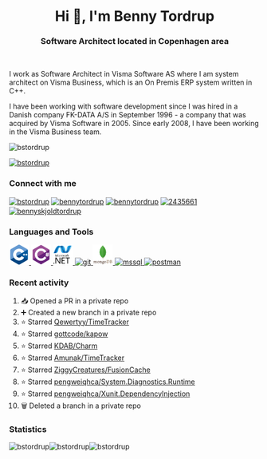 <h1 align="center">Hi 👋, I'm Benny Tordrup</h1>
<h3 align="center">Software Architect located in Copenhagen area</h3>

<br>

<p aling="left">I work as Software Architect in Visma Software AS where I am system architect on Visma Business, which is an On Premis ERP system written in C++.

I have been working with software development since I was hired in a Danish company FK-DATA A/S in September 1996 - a company that was acquired by Visma Software in 2005. Since early 2008, I have been working in the Visma Business team. </p>

<p align="left"> <img src="https://komarev.com/ghpvc/?username=bstordrup&label=Profile%20views&color=0e75b6&style=flat" alt="bstordrup" /></p>

<p align="left"> <a href="https://github.com/ryo-ma/github-profile-trophy"><img src="https://github-profile-trophy.vercel.app/?username=bstordrup" alt="bstordrup" /></a> </p>

<h3 align="left">Connect with me</h3>
<p align="left">
<a href=https://github.com/bstordrup" target="blank"><img align="center" src="https://raw.githubusercontent.com/rahuldkjain/github-profile-readme-generator/refs/heads/master/src/images/icons/Social/github.svg" alt=bstordrup height="30" width="40"></a>
<a href="https://twitter.com/bennytordrup" target="blank"><img align="center" src="https://raw.githubusercontent.com/rahuldkjain/github-profile-readme-generator/master/src/images/icons/Social/twitter.svg" alt="bennytordrup" height="30" width="40" /></a>
<a href="https://linkedin.com/in/bennytordrup" target="blank"><img align="center" src="https://raw.githubusercontent.com/rahuldkjain/github-profile-readme-generator/master/src/images/icons/Social/linked-in-alt.svg" alt="bennytordrup" height="30" width="40" /></a>
<a href="https://stackoverflow.com/users/2435661" target="blank"><img align="center" src="https://raw.githubusercontent.com/rahuldkjain/github-profile-readme-generator/master/src/images/icons/Social/stack-overflow.svg" alt="2435661" height="30" width="40" /></a>
<a href="https://fb.com/bennyskjoldtordrup" target="blank"><img align="center" src="https://raw.githubusercontent.com/rahuldkjain/github-profile-readme-generator/master/src/images/icons/Social/facebook.svg" alt="bennyskjoldtordrup" height="30" width="40" /></a>
</p>

<h3 align="left">Languages and Tools</h3>
<p align="left"> <a href="https://www.w3schools.com/cpp/" target="_blank" rel="noreferrer"> <img src="https://raw.githubusercontent.com/devicons/devicon/master/icons/cplusplus/cplusplus-original.svg" alt="cplusplus" width="40" height="40"/> </a> <a href="https://www.w3schools.com/cs/" target="_blank" rel="noreferrer"> <img src="https://raw.githubusercontent.com/devicons/devicon/master/icons/csharp/csharp-original.svg" alt="csharp" width="40" height="40"/> </a> <a href="https://dotnet.microsoft.com/" target="_blank" rel="noreferrer"> <img src="https://raw.githubusercontent.com/devicons/devicon/master/icons/dot-net/dot-net-original-wordmark.svg" alt="dotnet" width="40" height="40"/> </a> <a href="https://git-scm.com/" target="_blank" rel="noreferrer"> <img src="https://www.vectorlogo.zone/logos/git-scm/git-scm-icon.svg" alt="git" width="40" height="40"/> </a> <a href="https://www.mongodb.com/" target="_blank" rel="noreferrer"> <img src="https://raw.githubusercontent.com/devicons/devicon/master/icons/mongodb/mongodb-original-wordmark.svg" alt="mongodb" width="40" height="40"/> </a> <a href="https://www.microsoft.com/en-us/sql-server" target="_blank" rel="noreferrer"> <img src="https://www.svgrepo.com/show/303229/microsoft-sql-server-logo.svg" alt="mssql" width="40" height="40"/> </a> <a href="https://postman.com" target="_blank" rel="noreferrer"> <img src="https://www.vectorlogo.zone/logos/getpostman/getpostman-icon.svg" alt="postman" width="40" height="40"/> </a> <!-- <a href="https://www.sqlite.org/" target="_blank" rel="noreferrer"> <img src="https://www.vectorlogo.zone/logos/sqlite/sqlite-icon.svg" alt="sqlite" width="40" height="40"/> </a> --> </p>

<h3 align="left">Recent activity</h3>
<!--START_SECTION:activity-->
<ol>
<li>📥 Opened a PR in a private repo</li>
<li>➕ Created a new branch in a private repo</li>
<li>⭐ Starred <a href="https://github.com/Qewertyy/TimeTracker">Qewertyy/TimeTracker</a></li>
<li>⭐ Starred <a href="https://github.com/gottcode/kapow">gottcode/kapow</a></li>
<li>⭐ Starred <a href="https://github.com/KDAB/Charm">KDAB/Charm</a></li>
<li>⭐ Starred <a href="https://github.com/Amunak/TimeTracker">Amunak/TimeTracker</a></li>
<li>⭐ Starred <a href="https://github.com/ZiggyCreatures/FusionCache">ZiggyCreatures/FusionCache</a></li>
<li>⭐ Starred <a href="https://github.com/pengweiqhca/System.Diagnostics.Runtime">pengweiqhca/System.Diagnostics.Runtime</a></li>
<li>⭐ Starred <a href="https://github.com/pengweiqhca/Xunit.DependencyInjection">pengweiqhca/Xunit.DependencyInjection</a></li>
<li>🗑️ Deleted a branch in a private repo</li>
</ol>
<!--END_SECTION:activity-->

<h3 align="left">Statistics</h3>
<p align="left"><img align="left" src="https://github-readme-stats.vercel.app/api?username=bstordrup&show_icons=true&locale=en" alt="bstordrup" /></p>

<p align="left"><img align="left" src="https://github-readme-streak-stats.herokuapp.com/?user=bstordrup&" alt="bstordrup" /></p>

<p align="left"><img align="left" src="https://github-readme-stats.vercel.app/api/top-langs?username=bstordrup&show_icons=true&locale=en&layout=compact" alt="bstordrup" /></p>

<!--
**bstordrup/bstordrup** is a ✨ _special_ ✨ repository because its `README.md` (this file) appears on your GitHub profile.

Here are some ideas to get you started:

- 🔭 I’m currently working on ...
- 🌱 I’m currently learning ...
- 👯 I’m looking to collaborate on ...
- 🤔 I’m looking for help with ...
- 💬 Ask me about ...
- 📫 How to reach me: ...
- 😄 Pronouns: ...
- ⚡ Fun fact: ...
-->
